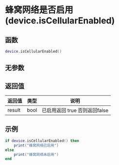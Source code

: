 # 蜂窝网络是否启用(device.isCellularEnabled)

## 函数

```lua
device.isCellularEnabled()
```

## 无参数

## 返回值

| 返回值    | 类型   | 说明                   |
| ------ | ---- | -------------------- |
| result | bool | 已启用返回 true 否则返回false |

## 示例

```lua
if device.isCellularEnabled() then
    print("蜂窝网络已启用")
else
    print("蜂窝网络未启用")
end
```
